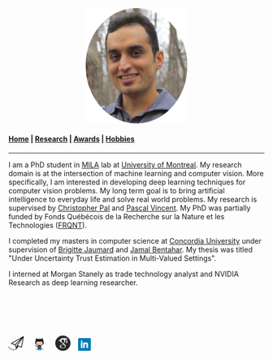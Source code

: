 <p align="center">
  <img src="Images/profile.jpg" width="200"/>
</p>

#### [Home](index.md) | [Research](research.md) | [Awards](awards.md) | [Hobbies](hobbies.md)

-----------------------------

I am a PhD student in [MILA](https://mila.quebec/en/) lab at [University of Montreal](http://www.umontreal.ca/en/). My research domain is at the intersection of machine learning and computer vision. More specifically, I am interested in developing deep learning techniques for computer vision problems. My long term goal is to bring artificial intelligence to everyday life and solve real world problems. My research is supervised by [Christopher Pal](https://scholar.google.ca/citations?user=1ScWJOoAAAAJ&hl=en) and [Pascal Vincent](https://scholar.google.com/citations?user=WBCKQMsAAAAJ). My PhD was partially funded by Fonds Québécois de la Recherche sur la Nature et les Technologies ([FRQNT](http://www.frqnt.gouv.qc.ca/en/le-frqnt)).

I completed my masters in computer science at [Concordia University](https://www.concordia.ca/) under supervision of [Brigitte Jaumard](https://www.brigittejaumard.com/) and [Jamal Bentahar](https://users.encs.concordia.ca/~bentahar/). My thesis was titled "Under Uncertainty Trust Estimation in Multi-Valued Settings". 

I interned at Morgan Stanely as trade technology analyst and NVIDIA Research as deep learning researcher.

<br/>
<br/>
<br/>
<br/>

<a href="mailto:honaris@iro.umontreal.ca"><img src="Images/social/email_fun.png" width="30"></a> &nbsp;&nbsp;
[<img src="Images/social/github_cat.png" width="30">](https://github.com/SinaHonari) &nbsp;&nbsp;
[<img src="Images/social/gscholar.png" width="30">](https://scholar.google.com/citations?user=8uou2n4AAAAJ&hl=en) &nbsp;&nbsp;
[<img src="Images/social/linkedin.png" width="25">](https://www.linkedin.com/in/sinahonari)
